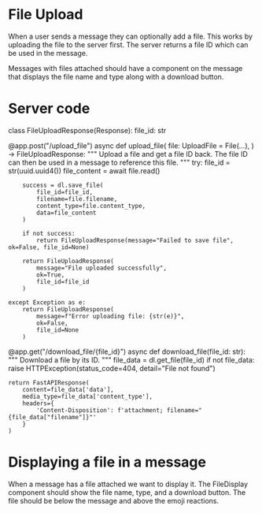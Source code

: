 # File Upload

When a user sends a message they can optionally add a file.  This works by uploading the file to the server first.  The server returns a file ID which can be used in the message.

Messages with files attached should have a component on the message that displays the file name and type along with a download button.

# Server code


class FileUploadResponse(Response):
    file_id: str

@app.post("/upload_file")
async def upload_file(
    file: UploadFile = File(...),
) -> FileUploadResponse:
    """
    Upload a file and get a file ID back.
    The file ID can then be used in a message to reference this file.
    """
    try:
        file_id = str(uuid.uuid4())
        file_content = await file.read()
        
        success = dl.save_file(
            file_id=file_id,
            filename=file.filename,
            content_type=file.content_type,
            data=file_content
        )
        
        if not success:
            return FileUploadResponse(message="Failed to save file", ok=False, file_id=None)
            
        return FileUploadResponse(
            message="File uploaded successfully",
            ok=True,
            file_id=file_id
        )
        
    except Exception as e:
        return FileUploadResponse(
            message=f"Error uploading file: {str(e)}",
            ok=False,
            file_id=None
        )

@app.get("/download_file/{file_id}")
async def download_file(file_id: str):
    """
    Download a file by its ID.
    """
    file_data = dl.get_file(file_id)
    if not file_data:
        raise HTTPException(status_code=404, detail="File not found")
        
    return FastAPIResponse(
        content=file_data['data'],
        media_type=file_data['content_type'],
        headers={
            'Content-Disposition': f'attachment; filename="{file_data["filename"]}"'
        }
    )


# Displaying a file in a message

When a message has a file attached we want to display it.  The FileDisplay component should show the file name, type, and a download button.  The file should be below the message and above the emoji reactions.